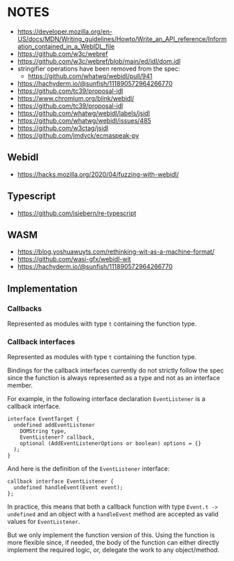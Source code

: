 # NOTES

- https://developer.mozilla.org/en-US/docs/MDN/Writing_guidelines/Howto/Write_an_API_reference/Information_contained_in_a_WebIDL_file
- https://github.com/w3c/webref
- https://github.com/w3c/webref/blob/main/ed/idl/dom.idl
- stringifier operations have been removed from the spec:
  - https://github.com/whatwg/webidl/pull/941
- https://hachyderm.io/@sunfish/111890572964266770
- https://github.com/tc39/proposal-idl
- https://www.chromium.org/blink/webidl/
- https://github.com/tc39/proposal-idl
- https://github.com/whatwg/webidl/labels/jsidl
- https://github.com/whatwg/webidl/issues/485
- https://github.com/w3ctag/jsidl
- https://github.com/jmdyck/ecmaspeak-py


## Webidl

- https://hacks.mozilla.org/2020/04/fuzzing-with-webidl/

## Typescript

- https://github.com/jsiebern/re-typescript

## WASM

- https://blog.yoshuawuyts.com/rethinking-wit-as-a-machine-format/
- https://github.com/wasi-gfx/webidl-wit
- https://hachyderm.io/@sunfish/111890572964266770


## Implementation

### Callbacks

Represented as modules with type `t` containing the function type.


### Callback interfaces

Represented as modules with type `t` containing the function type.

Bindings for the callback interfaces currently do not strictly follow the spec
since the function is always represented as a type and not as an interface
member.

For example, in the following interface declaration `EventListener` is a callback interface.

```
interface EventTarget {
  undefined addEventListener
    DOMString type,
    EventListener? callback,
    optional (AddEventListenerOptions or boolean) options = {}
  );
}
```

And here is the definition of the `EventListener` interface:

```
callback interface EventListener {
  undefined handleEvent(Event event);
};
```

In practice, this means that both a callback function with type `Event.t ->
undefined` and an object with a `handleEvent` method are accepted as valid
values for `EventListener`.

But we only implement the function version of this. Using the function is
more flexible since, if needed, the body of the function can either directly
implement the required logic, or, delegate the work to any object/method.

